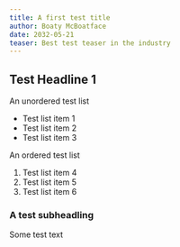 ```yaml
---
title: A first test title
author: Boaty McBoatface
date: 2032-05-21
teaser: Best test teaser in the industry
---
```


## Test Headline 1

An unordered test list

- Test list item 1
- Test list item 2
- Test list item 3

An ordered test list

1. Test list item 4
2. Test list item 5
3. Test list item 6

### A test subheadling

Some test text
